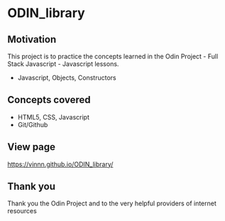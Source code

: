 # ODIN_library

## Motivation
This project is to practice the concepts learned in the Odin Project - Full Stack Javascript - Javascript lessons.
- Javascript, Objects, Constructors

## Concepts covered
- HTML5, CSS, Javascript
- Git/Github

## View page
https://vinnn.github.io/ODIN_library/

## Thank you
Thank you the Odin Project
and to the very helpful providers of internet resources 

